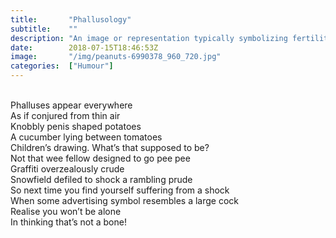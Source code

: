 ```yaml
---
title:       "Phallusology"
subtitle:    ""
description: "An image or representation typically symbolizing fertility or potency"
date:        2018-07-15T18:46:53Z
image:       "/img/peanuts-6990378_960_720.jpg"
categories:  ["Humour"]
---
```

<br>Phalluses appear everywhere
<br>As if conjured from thin air
<br>Knobbly penis shaped potatoes
<br>A cucumber lying between tomatoes
<br>Children’s drawing. What’s that supposed to be?
<br>Not that wee fellow designed to go pee pee
<br>Graffiti overzealously crude
<br>Snowfield defiled to shock a rambling prude
<br>So next time you find yourself suffering from a shock
<br>When some advertising symbol resembles a large cock
<br>Realise you won’t be alone
<br>In thinking that’s not a bone!